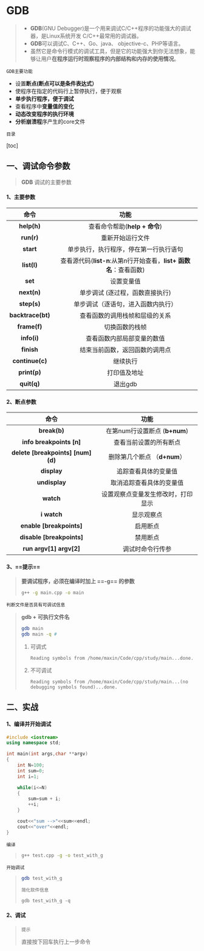 # GDB

> - **GDB**(GNU Debugger)是一个用来调试C/C++程序的功能强大的调试器，是Linux系统开发 C/C++最常用的调试器。
> - **GDB**可以调试C、C++、Go、java、 objective-c、PHP等语言。
> - 虽然它是命令行模式的调试工具，但是它的功能强大到你无法想象，能够让用户**在程序运行时观察程序的内部结构和内存的使用情况**。

`GDB主要功能`

- 设置**断点(断点可以是条件表达式）**
- 使程序在指定的代码行上暂停执行，便于观察
- **单步执行程序，便于调试**
- 查看程序中**变量值的变化**
- **动态改变程序的执行环境** 
- **分析崩溃程**序产生的core文件

`目录`

[toc]



## 一、调试命令参数

> **GDB** 调试的主要参数

#### 1、主要参数

|       命令        |                             功能                             |
| :---------------: | :----------------------------------------------------------: |
|    **help(h)**    |                查看命令帮助(**help + 命令**)                 |
|    **run(r)**     |                       重新开始运行文件                       |
|     **start**     |            单步执行，执行程序，停在第一行执行语句            |
|    **list(l)**    | 查看源代码(**list-n**:从第n行开始查看，**list+ 函数名**：查看函数) |
|      **set**      |                          设置变量值                          |
|    **next(n)**    |               单步调试 (逐过程，函数直接执行)                |
|    **step(s)**    |              单步调试（逐语句，进入函数内执行）              |
| **backtrace(bt)** |                查看函数的调用栈帧和层级的关系                |
|   **frame(f)**    |                        切换函数的栈帧                        |
|    **info(i)**    |                  查看函数内部局部变量的数值                  |
|    **finish**     |                结束当前函数，返回函数的调用点                |
|  **continue(c)**  |                           继续执行                           |
|   **print(p)**    |                         打印值及地址                         |
|    **quit(q)**    |                           退出gdb                            |

#### 2、断点参数

|                命令                |                功能                |
| :--------------------------------: | :--------------------------------: |
|            **break(b)**            |   在第num行设置断点 (**b+num**)    |
|      **info breakpoints [n]**      |       查看当前设置的所有断点       |
| **delete [breakpoints] [num] (d)** |    删除第几个断点 （**d+num**）    |
|            **display**             |        追踪查看具体的变量值        |
|           **undisplay**            |      取消追踪查看具体的变量值      |
|             **watch**              | 设置观察点变量发生修改时，打印显示 |
|            **i watch**             |             显示观察点             |
|      **enable [breakpoints]**      |              启用断点              |
|     **disable [breakpoints]**      |              禁用断点              |
|      **run argv[1] argv[2]**       |          调试时命令行传参          |

#### 3、**==提示==**

> **要调试程序，必须在编译时加上 ==-g== 的参数**
>
> ```bash
> g++ -g main.cpp -o main
> ```

`判断文件是否具有可调试信息`

> **gdb + 可执行文件名**
>
> ```bash
> gdb main
> gdb main -q # 
> ```
>
> 1. 可调式
>
>    ```
>    Reading symbols from /home/maxin/Code/cpp/study/main...done.
>    ```
>
> 2. 不可调试
>
>    ```
>    Reading symbols from /home/maxin/Code/cpp/study/main...(no debugging symbols found)...done.
>    ```



## 二、实战

#### 1、编译并开始调试

```cpp
#include <iostream>
using namespace std;

int main(int args,char **argv)
{
	int N=100;
	int sum=0;
	int i=1;

	while(i<=N)
	{
		sum=sum + i;
		++i;
	}

	cout<<"sum -->"<<sum<<endl;
	cout<<"over"<<endl;
}
```

`编译`

> ```bash
> g++ test.cpp -g -o test_with_g
> ```

`开始调试`

> ```bash
> gdb test_with_g
> ```
>
> `简化软件信息`
>
> ```
> gdb test_with_g -q
> ```

#### 2、调试

> `提示`
>
> 直接按下回车执行上一步命令

 
